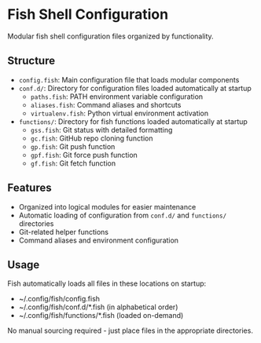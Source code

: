# Fish Shell Configuration

Modular fish shell configuration files organized by functionality.

## Structure

- `config.fish`: Main configuration file that loads modular components
- `conf.d/`: Directory for configuration files loaded automatically at startup
  - `paths.fish`: PATH environment variable configuration
  - `aliases.fish`: Command aliases and shortcuts
  - `virtualenv.fish`: Python virtual environment activation
- `functions/`: Directory for fish functions loaded automatically at startup
  - `gss.fish`: Git status with detailed formatting
  - `gc.fish`: GitHub repo cloning function
  - `gp.fish`: Git push function
  - `gpf.fish`: Git force push function
  - `gf.fish`: Git fetch function

## Features

- Organized into logical modules for easier maintenance
- Automatic loading of configuration from `conf.d/` and `functions/` directories
- Git-related helper functions
- Command aliases and environment configuration

## Usage

Fish automatically loads all files in these locations on startup:
- ~/.config/fish/config.fish
- ~/.config/fish/conf.d/*.fish (in alphabetical order)
- ~/.config/fish/functions/*.fish (loaded on-demand)

No manual sourcing required - just place files in the appropriate directories. 